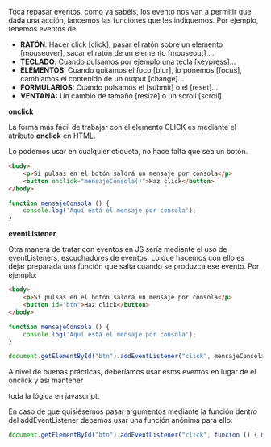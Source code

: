 Toca repasar eventos, como ya sabéis, los evento nos van a permitir que dada una acción, lancemos las funciones que les indiquemos. Por ejemplo, tenemos eventos de:

- **RATÓN**: Hacer click [click], pasar el ratón sobre un elemento [mouseover], sacar el ratón de un elemento [mouseout] …
- **TECLADO**: Cuando pulsamos por ejemplo una tecla [keypress]…
- **ELEMENTOS**: Cuando quitamos el foco [blur], lo ponemos [focus], cambiamos el contenido de un output [change]…
- **FORMULARIOS**: Cuando pulsamos el [submit] o el [reset]…
- **VENTANA:** Un cambio de tamaño [resize] o un scroll [scroll]

**onclick**

La forma más fácil de trabajar con el elemento CLICK es mediante el atributo **onclick** en HTML. 

Lo podemos usar en cualquier etiqueta, no hace falta que sea un botón.

```html
<body>
	<p>Si pulsas en el botón saldrá un mensaje por consola</p> 
	<button onclick="mensajeConsola()">Haz click</button>
</body>
```

```jsx
function mensajeConsola () {
	console.log('Aquí está el mensaje por consola');
}
```

**eventListener**

Otra manera de tratar con eventos en JS sería mediante el uso de eventListeners, escuchadores de eventos. Lo que hacemos con ello es dejar preparada una función que salta cuando se produzca ese evento. Por ejemplo:

```html
<body>
	<p>Si pulsas en el botón saldrá un mensaje por consola</p> 
	<button id="btn">Haz click</button>
</body>
```

```jsx
function mensajeConsola () {
	console.log('Aquí está el mensaje por consola');
}

document.getElementById("btn").addEventListener("click", mensajeConsola);
```

A nivel de buenas prácticas, deberíamos usar estos eventos en lugar de el onclick y así mantener

toda la lógica en javascript.

En caso de que quisiésemos pasar argumentos mediante la función dentro del addEventListener debemos usar una función anónima para ello:

```jsx
document.getElementById("btn").addEventListener("click", funcion () { mensajeConsola ('Hola') });
```
